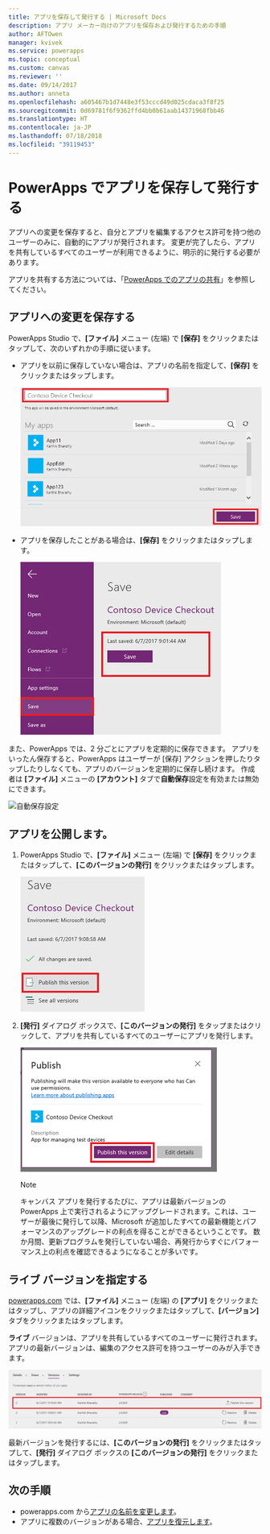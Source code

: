 ```yaml
---
title: アプリを保存して発行する | Microsoft Docs
description: アプリ メーカー向けのアプリを保存および発行するための手順
author: AFTOwen
manager: kvivek
ms.service: powerapps
ms.topic: conceptual
ms.custom: canvas
ms.reviewer: ''
ms.date: 09/14/2017
ms.author: anneta
ms.openlocfilehash: a605467b1d7448e3f53cccd49d025cdaca3f8f25
ms.sourcegitcommit: 0d69781f6f9362ffd4bb0b61aab14371968fbb46
ms.translationtype: HT
ms.contentlocale: ja-JP
ms.lasthandoff: 07/18/2018
ms.locfileid: "39119453"
---
```

# <a name="save-and-publish-an-app-in-powerapps"></a>PowerApps でアプリを保存して発行する
アプリへの変更を保存すると、自分とアプリを編集するアクセス許可を持つ他のユーザーのみに、自動的にアプリが発行されます。 変更が完了したら、アプリを共有しているすべてのユーザーが利用できるように、明示的に発行する必要があります。

アプリを共有する方法については、「[PowerApps でのアプリの共有](share-app.md)」を参照してください。

## <a name="save-changes-to-an-app"></a>アプリへの変更を保存する
PowerApps Studio で、**[ファイル]** メニュー (左端) で **[保存]** をクリックまたはタップして、次のいずれかの手順に従います。

* アプリを以前に保存していない場合は、アプリの名前を指定して、**[保存]** をクリックまたはタップします。

    ![新しいアプリを保存する](./media/save-publish-app/save-as.png)
* アプリを保存したことがある場合は、**[保存]** をクリックまたはタップします。  

    ![更新したアプリを保存する](./media/save-publish-app/save-app.png)

また、PowerApps では、2 分ごとにアプリを定期的に保存できます。 アプリをいったん保存すると、PowerApps はユーザーが [保存] アクションを押したりタップしたりしなくても、アプリのバージョンを定期的に保存し続けます。 作成者は **[ファイル]** メニューの **[アカウント]** タブで**自動保存**設定を有効または無効にできます。

![自動保存設定](./media/save-publish-app/autosave.png)

## <a name="publish-an-app"></a>アプリを公開します。
1. PowerApps Studio で、**[ファイル]** メニュー (左端) で **[保存]** をクリックまたはタップして、**[このバージョンの発行]** をクリックまたはタップします。

    ![アプリを発行する](./media/save-publish-app/publish-app.png)
2. **[発行]** ダイアログ ボックスで、**[このバージョンの発行]** をタップまたはクリックして、アプリを共有しているすべてのユーザーにアプリを発行します。

   ![発行を確認する](./media/save-publish-app/publish-review.png)

   > [!NOTE]
   > キャンバス アプリを発行するたびに、アプリは最新バージョンの PowerApps 上で実行されるようにアップグレードされます。これは、ユーザーが最後に発行して以降、Microsoft が追加したすべての最新機能とパフォーマンスのアップグレードの利点を得ることができるということです。 数か月間、更新プログラムを発行していない場合、再発行からすぐにパフォーマンス上の利点を確認できるようになることが多いです。

## <a name="identify-the-live-version"></a>ライブ バージョンを指定する
[powerapps.com](https://web.powerapps.com) では、**[ファイル]** メニュー (左端) の **[アプリ]** をクリックまたはタップし、アプリの詳細アイコンをクリックまたはタップして、**[バージョン]** タブをクリックまたはタップします。

**ライブ** バージョンは、アプリを共有しているすべてのユーザーに発行されます。 アプリの最新バージョンは、編集のアクセス許可を持つユーザーのみが入手できます。

![ポータルから発行する](./media/save-publish-app/publish-portal.png)

最新バージョンを発行するには、**[このバージョンの発行]** をクリックまたはタップして、**[発行]** ダイアログ ボックスの **[このバージョンの発行]** をクリックまたはタップします。

## <a name="next-steps"></a>次の手順
* powerapps.com から[アプリの名前を変更します](set-name-tile.md)。
* アプリに複数のバージョンがある場合、[アプリを復元します](restore-an-app.md)。
